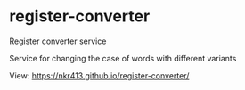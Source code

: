 # register-converter
Register converter service

Service for changing the case of words with different variants

View: https://nkr413.github.io/register-converter/
